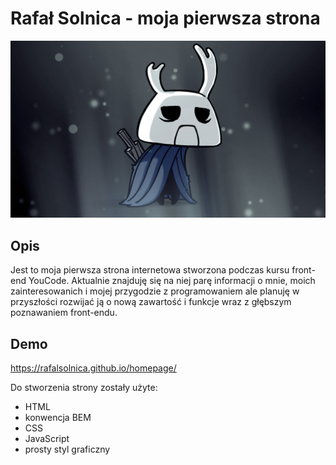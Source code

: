 # Rafał Solnica - moja pierwsza strona

![Nie do końca ja](./images/Zote.jpg)

## Opis

Jest to moja pierwsza strona internetowa stworzona podczas kursu front-end YouCode. Aktualnie znajduję się na niej parę informacji o mnie, moich zainteresowanich i mojej przygodzie z programowaniem ale planuję w przyszłości rozwijać ją o nową zawartość i funkcje wraz z głębszym poznawaniem front-endu.

## Demo

https://rafalsolnica.github.io/homepage/

Do stworzenia strony zostały użyte:

- HTML
- konwencja BEM
- CSS
- JavaScript
- prosty styl graficzny
